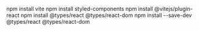 npm install vite
npm install styled-components
npm install @vitejs/plugin-react
npm install @types/react @types/react-dom
npm install --save-dev @types/react @types/react-dom